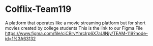 # Colflix-Team119
A platform that operates like a movie streaming platform but for short movies created by college students
This is the link to our Figma File                                                                                                https://www.figma.com/file/ciCBrvYhrcIrp6X7aUlNjy/TEAM-119?node-id=1%3A63132
